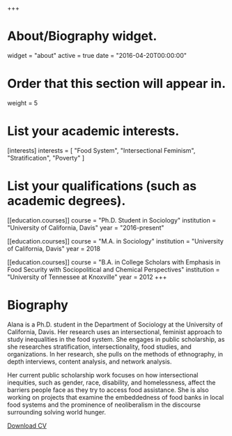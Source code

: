 +++
# About/Biography widget.
widget = "about"
active = true
date = "2016-04-20T00:00:00"

# Order that this section will appear in.
weight = 5

# List your academic interests.
[interests]
  interests = [
  	"Food System",
	"Intersectional Feminism",
    "Stratification",
    "Poverty"
  ]

# List your qualifications (such as academic degrees).
[[education.courses]]
  course = "Ph.D. Student in Sociology"
  institution = "University of California, Davis"
  year = "2016-present"

[[education.courses]]
  course = "M.A. in Sociology"
  institution = "University of California, Davis"
  year = 2018

[[education.courses]]
  course = "B.A. in College Scholars with Emphasis in Food Security with Sociopolitical and Chemical Perspectives"
  institution = "University of Tennessee at Knoxville"
  year = 2012
+++

# Biography

Alana is a Ph.D. student in the Department of Sociology at the
University of California, Davis. Her research uses an
intersectional, feminist approach to study inequalities in the food
system. She engages in public scholarship, as she researches
stratification, intersectionality, food studies, and organizations.
In her research, she pulls on the methods of ethnography, in depth
interviews, content analysis, and network analysis.

Her current public scholarship work focuses on how intersectional inequities, such as
gender, race, disability, and homelessness, affect the barriers people
face as they try to access food assistance. She is also working on
projects that examine the embeddedness of food banks in local food
systems and the prominence of neoliberalism in the discourse
surrounding solving world hunger.

<a class="btn cta" href="files/cv.pdf" target="_blank">
    <span>
       <i class="fa fa-file-text"></i>
       <i class="fa fa-sub fa-user"></i>
    </span>
    Download CV
</a>
